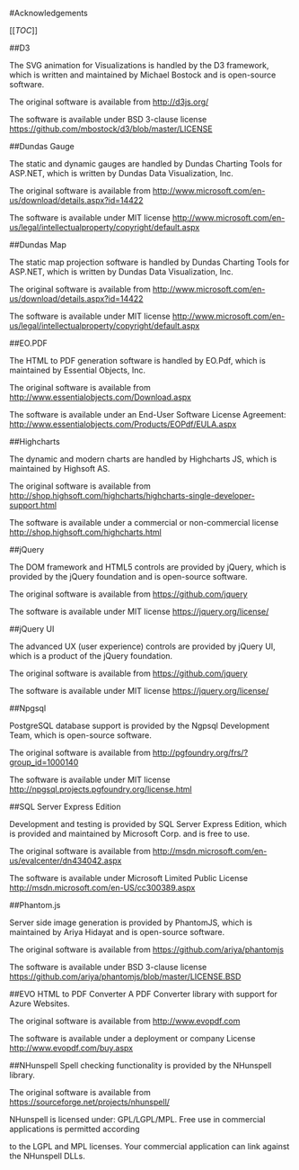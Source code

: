 #Acknowledgements

[[_TOC_]]

##D3

The SVG animation for Visualizations is handled by the D3 framework, which is written and maintained by Michael Bostock and is open-source software.

The original software is available from http://d3js.org/

The software is available under BSD 3-clause license https://github.com/mbostock/d3/blob/master/LICENSE

##Dundas Gauge

The static and dynamic gauges are handled by Dundas Charting Tools for ASP.NET, which is written by Dundas Data Visualization, Inc.

The original software is available from http://www.microsoft.com/en-us/download/details.aspx?id=14422

The software is available under MIT license http://www.microsoft.com/en-us/legal/intellectualproperty/copyright/default.aspx

##Dundas Map

The static map projection software is handled by Dundas Charting Tools for ASP.NET, which is written by Dundas Data Visualization, Inc.

The original software is available from http://www.microsoft.com/en-us/download/details.aspx?id=14422

The software is available under MIT license http://www.microsoft.com/en-us/legal/intellectualproperty/copyright/default.aspx

##EO.PDF

The HTML to PDF generation software is handled by EO.Pdf, which is maintained by Essential Objects, Inc.

The original software is available from http://www.essentialobjects.com/Download.aspx

The software is available under an End-User Software License Agreement: http://www.essentialobjects.com/Products/EOPdf/EULA.aspx

##Highcharts

The dynamic and modern charts are handled by Highcharts JS, which is maintained by Highsoft AS.

The original software is available from http://shop.highsoft.com/highcharts/highcharts-single-developer-support.html

The software is available under a commercial or non-commercial license http://shop.highsoft.com/highcharts.html

##jQuery

The DOM framework and HTML5 controls are provided by jQuery, which is provided by the jQuery foundation and is open-source software.

The original software is available from https://github.com/jquery

The software is available under MIT license https://jquery.org/license/

##jQuery UI

The advanced UX (user experience) controls are provided by jQuery UI, which is a product of the jQuery foundation.

The original software is available from https://github.com/jquery

The software is available under MIT license https://jquery.org/license/

##Npgsql

PostgreSQL database support is provided by the Ngpsql Development Team, which is open-source software.

The original software is available from http://pgfoundry.org/frs/?group_id=1000140

The software is available under MIT license http://npgsql.projects.pgfoundry.org/license.html

##SQL Server Express Edition

Development and testing is provided by SQL Server Express Edition, which is provided and maintained by Microsoft Corp. and is free to use.

The original software is available from http://msdn.microsoft.com/en-us/evalcenter/dn434042.aspx

The software is available under Microsoft Limited Public License http://msdn.microsoft.com/en-US/cc300389.aspx

##Phantom.js

Server side image generation is provided by PhantomJS, which is maintained by Ariya Hidayat and is open-source software.

The original software is available from https://github.com/ariya/phantomjs

The software is available under BSD 3-clause license https://github.com/ariya/phantomjs/blob/master/LICENSE.BSD


##EVO HTML to PDF Converter
A PDF Converter library with support for Azure Websites.

The original software is available from http://www.evopdf.com

The software is available under a deployment or company License http://www.evopdf.com/buy.aspx


##NHunspell 
Spell checking functionality is provided by the NHunspell library.

The original software is available from https://sourceforge.net/projects/nhunspell/

NHunspell is licensed under: GPL/LGPL/MPL. Free use in commercial applications is permitted according 

to the LGPL and MPL licenses. Your commercial application can link against the NHunspell DLLs.